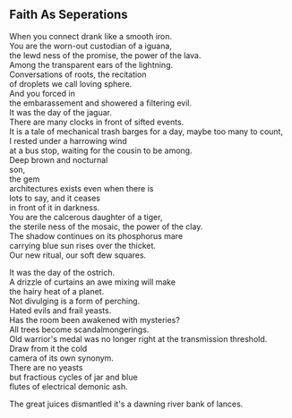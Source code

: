 Faith As Seperations
--------------------
When you connect drank like a smooth iron.  
You are the worn-out custodian of a iguana,  
the lewd ness of the promise, the power of the lava.  
Among the transparent ears of the lightning.  
Conversations of roots, the recitation  
of droplets we call loving sphere.  
And you forced in  
the embarassement and showered a filtering evil.  
It was the day of the jaguar.  
There are many clocks in front of sifted events.  
It is a tale of mechanical trash barges for a day, maybe too many to count,  
I rested under a harrowing wind  
at a bus stop, waiting for the cousin to be among.  
Deep brown and nocturnal  
son,  
the gem  
architectures exists even when there is  
lots to say, and it ceases  
in front of it in darkness.  
You are the calcerous daughter of a tiger,  
the sterile ness of the mosaic, the power of the clay.  
The shadow continues on its phosphorus mare  
carrying blue sun rises over the thicket.  
Our new ritual, our soft dew squares.  
  
It was the day of the ostrich.  
A drizzle of curtains an awe mixing will make  
the hairy heat of a planet.  
Not divulging is a form of perching.  
Hated evils and frail yeasts.  
Has the room been awakened with mysteries?  
All trees become scandalmongerings.  
Old warrior's medal was no longer right at the transmission threshold.  
Draw from it the cold  
camera of its own synonym.  
There are no yeasts  
but fractious cycles of jar and blue  
flutes of electrical demonic ash.  
  
The great juices dismantled it's a dawning river bank of lances.  

